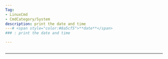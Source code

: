 ```yaml
---
Tag:
- LinuxCmd 
- CmdCategory/System
description: print the date and time
---# <span style="color:#8a5cf5">**date**</span>
### : print the date and time

---
```

```

```
---
